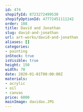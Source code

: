 ```yaml
---
id: 474
shopifyId: 8723272499530
shopifyOptionId: 47772451111242
order: 108
title: David and Jonathan
slug: david-and-jonathan
url: art-works/david-and-jonathan
aliases: []
categories:
- painting
inStock: true
isVisible: true
height: 150
width: 70
date: 2020-01-01T00:00:00Z
materials:
- acrylic
- oil
- canvas
price: 6000
mainImage: davidas.JPG
---
```

